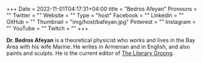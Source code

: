 +++
Date = 2022-11-01T04:17:31+04:00
title = "Bedros Afeyan"
Pronouns = ""
Twitter = ""
Website = ""
Type = "host"
Facebook = ""
Linkedin = ""
GitHub = ""
Thumbnail = "img/host/bafeyan.jpg"
Pinterest = ""
Instagram = ""
YouTube = ""
Twitch = ""
+++


__Dr. Bedros Afeyan__ is a theoretical physicist who works and lives in the Bay Area with his wife Marine. He writes in Armenian and in English, and also paints and sculpts. He is the current editor of [The Literary Groong](https://groong.org/tlg/).

